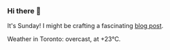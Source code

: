 ### Hi there :wave:

It's Sunday! I might be crafting a fascinating [blog post](https://www.benjaminwuethrich.dev).

Weather in Toronto: overcast, at +23°C.
